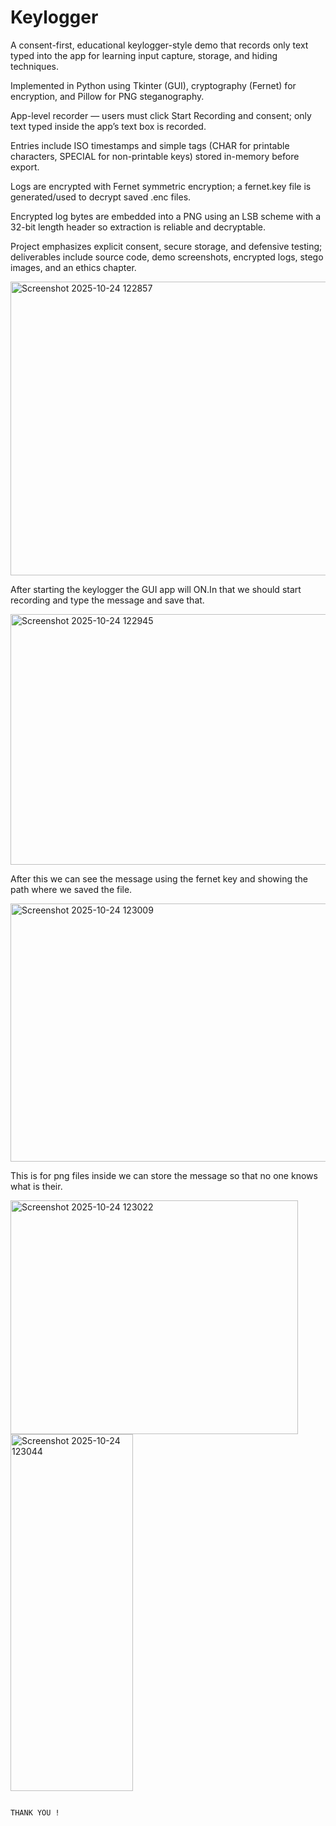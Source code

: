 # Keylogger

 A consent-first, educational keylogger-style demo that records only text typed into the app for learning input capture, storage, and hiding techniques.

 Implemented in Python using Tkinter (GUI), cryptography (Fernet) for encryption, and Pillow for PNG steganography.

 App-level recorder — users must click Start Recording and consent; only text typed inside the app’s text box is recorded.

 Entries include ISO timestamps and simple tags (CHAR for printable characters, SPECIAL for non-printable keys) stored in-memory before export.

 Logs are encrypted with Fernet symmetric encryption; a fernet.key file is generated/used to decrypt saved .enc files.

 Encrypted log bytes are embedded into a PNG using an LSB scheme with a 32-bit length header so extraction is reliable and decryptable.

 Project emphasizes explicit consent, secure storage, and defensive testing; deliverables include source code, demo screenshots, encrypted logs, stego images, and an ethics chapter.
 
 

<img width="739" height="470" alt="Screenshot 2025-10-24 122857" src="https://github.com/user-attachments/assets/9a27bfc8-4b29-427d-9e90-2ca2887163f9" />



 After starting the keylogger the GUI app will ON.In that we should start recording and type the message and save that. 
 

 
<img width="997" height="401" alt="Screenshot 2025-10-24 122945" src="https://github.com/user-attachments/assets/424e2ab8-15a6-41e6-9e68-6e6ed0b6abf4" />



After this we can see the message using the fernet key and showing the path where we saved the file.



<img width="515" height="413" alt="Screenshot 2025-10-24 123009" src="https://github.com/user-attachments/assets/b4effa0a-f4de-40a4-8b86-ab4a4723af3a" />



This is for png files inside we can store the message so that no one knows what is their.



<img width="460" height="374" alt="Screenshot 2025-10-24 123022" src="https://github.com/user-attachments/assets/86d34983-520c-4e5e-9fab-66a453f8e890" />



<img width="196" height="571" alt="Screenshot 2025-10-24 123044" src="https://github.com/user-attachments/assets/fe255a06-f16e-475c-849b-c1efd60dc44c" />



                                                                             THANK YOU !





